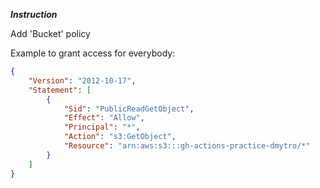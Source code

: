 ***Instruction***

Add 'Bucket' policy

Example to grant access for everybody:

```JSON
{
    "Version": "2012-10-17",
    "Statement": [
        {
            "Sid": "PublicReadGetObject",
            "Effect": "Allow",
            "Principal": "*",
            "Action": "s3:GetObject",
            "Resource": "arn:aws:s3:::gh-actions-practice-dmytro/*"
        }
    ]
}
